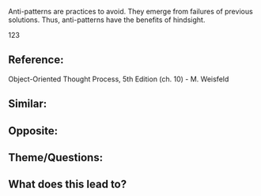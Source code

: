 Anti-patterns are practices to avoid. They emerge from failures of previous solutions. Thus, anti-patterns have the benefits of hindsight.

123

## Reference:
Object-Oriented Thought Process, 5th Edition (ch. 10) - M. Weisfeld

## Similar:

## Opposite:

## Theme/Questions:

## What does this lead to?
